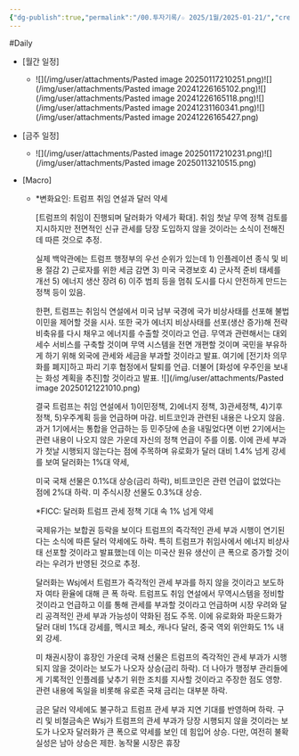 ```yaml
---
{"dg-publish":true,"permalink":"/00.투자기록/☆ 2025/1월/2025-01-21/","created":"2025-01-21T06:54:52.331+09:00","updated":"2025-06-03T20:07:53.860+09:00"}
---
```


#Daily 


- [월간 일정]
	- ![](/img/user/attachments/Pasted image 20250117210251.png)![](/img/user/attachments/Pasted image 20241226165102.png)![](/img/user/attachments/Pasted image 20241226165118.png)![](/img/user/attachments/Pasted image 20241231160341.png)![](/img/user/attachments/Pasted image 20241226165427.png)

- [금주 일정]
	- ![](/img/user/attachments/Pasted image 20250117210231.png)![](/img/user/attachments/Pasted image 20250113210515.png)



- [Macro]
	- *변화요인: 트럼프 취임 연설과 달러 약세
	  
	  [트럼프의 취임이 진행되며 달러화가 약세가 확대]. 취임 첫날 무역 정책 검토를 지시하지만 전면적인 신규 관세를 당장 도입하지 않을 것이라는 소식이 전해진 데 따른 것으로 추정. 
	  
	  실제 백악관에는 트럼프 행정부의 우선 순위가 있는데 1) 인플레이션 종식 및 비용 절감 2) 근로자를 위한 세금 감면 3) 미국 국경보호 4) 군사적 준비 태세를 개선 5) 에너지 생산 장려 6) 이주 범죄 등을 멈춰 도시를 다시 안전하게 만드는 정책 등이 있음.
	  
	  한편, 트럼프는 취임식 연설에서 미국 남부 국경에 국가 비상사태를 선포해 불법 이민을 제어할 것을 시사. 또한 국가 에너지 비상사태를 선포(생산 증가)해 전략비축유를 다시 채우고 에너지를 수출할 것이라고 언급. 무역과 관련해서는 대외 세수 서비스를 구축할 것이며 무역 시스템을 전면 개편할 것이며 국민을 부유하게 하기 위해 외국에 관세와 세금을 부과할 것이라고 발표. 여기에 [전기차 의무화를 폐지]하고 파리 기후 협정에서 탈퇴를 언급. 더불어 [화성에 우주인을 보내는 화성 계획을 추진]할 것이라고 발표. ![](/img/user/attachments/Pasted image 20250121221010.png)
	  
	  결국 트럼프는 취임 연설에서 1)이민정책, 2)에너지 정책, 3)관세정책, 4)기후정책, 5)우주계획 등을 언급하며 마감. 비트코인과 관련된 내용은 나오지 않음. 과거 1기에서는 통합을 언급하는 등 민주당에 손을 내밀었다면 이번 2기에서는 관련 내용이 나오지 않은 가운데 자신의 정책 언급이 주를 이룸. 이에 관세 부과가 첫날 시행되지 않는다는 점에 주목하며 유로화가 달러 대비 1.4% 넘게 강세를 보여 달러화는 1%대 약세, 
	  
	  미국 국채 선물은 0.1%대 상승(금리 하락), 비트코인은 관련 언급이 없었다는 점에 2%대 하락. 미 주식시장 선물도 0.3%대 상승.
	  
	  *FICC: 달러화 트럼프 관세 정책 기대 속 1% 넘게 약세
	  
	  국제유가는 보합권 등락을 보이다 트럼프의 즉각적인 관세 부과 시행이 연기된다는 소식에 따른 달러 약세에도 하락. 특히 트럼프가 취임사에서 에너지 비상사태 선포할 것이라고 발표했는데 이는 미국산 원유 생산이 큰 폭으로 증가할 것이라는 우려가 반영된 것으로 추정. 
	  
	  달러화는 Wsj에서 트럼프가 즉각적인 관세 부과를 하지 않을 것이라고 보도하자 여타 환율에 대해 큰 폭 하락. 트럼프도 취임 연설에서 무역시스템을 정비할 것이라고 언급하고 이를 통해 관세를 부과할 것이라고 언급하며 시장 우려와 달리 공격적인 관세 부과 가능성이 약화된 점도 주목. 이에 유로화와 파운드화가 달러 대비 1%대 강세를, 멕시코 페소, 캐나다 달러, 중국 역외 위안화도 1% 내외 강세. 
	  
	  미 채권시장이 휴장인 가운데 국채 선물은 트럼프의 즉각적인 관세 부과가 시행되지 않을 것이라는 보도가 나오자 상승(금리 하락). 더 나아가 행정부 관리들에게 기록적인 인플레를 낮추기 위한 조치를 지사할 것이라고 주장한 점도 영향. 관련 내용에 독일을 비롯해 유로존 국채 금리는 대부분 하락. 
	  
	  금은 달러 약세에도 불구하고 트럼프 관세 부과 지연 기대를 반영하며 하락. 구리 및 비철금속은 Wsj가 트럼프의 관세 부과가 당장 시행되지 않을 것이라는 보도가 나오자 달러화가 큰 폭으로 약세를 보인 데 힘입어 상승. 다만, 여전히 불확실성은 남아 상승은 제한. 농작물 시장은 휴장


